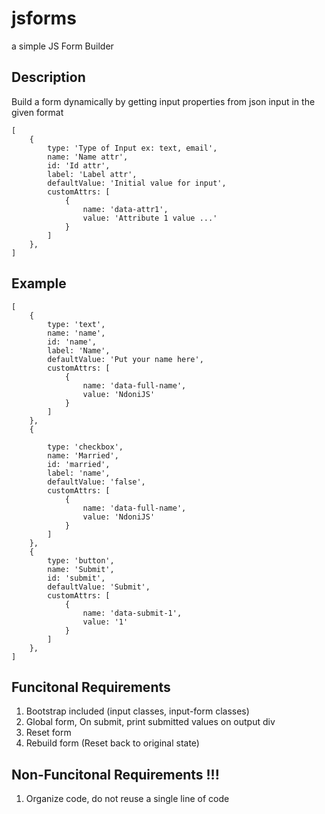 # jsforms

a simple JS Form Builder

## Description

Build a form dynamically by getting input properties from json input in the given format

```
[
    {
        type: 'Type of Input ex: text, email',
        name: 'Name attr',
        id: 'Id attr',
        label: 'Label attr',
        defaultValue: 'Initial value for input',
        customAttrs: [
            {
                name: 'data-attr1',
                value: 'Attribute 1 value ...'
            }    
        ]
    },
]
```

## Example

```
[
    {
        type: 'text',
        name: 'name',
        id: 'name',
        label: 'Name',
        defaultValue: 'Put your name here',
        customAttrs: [
            {
                name: 'data-full-name',
                value: 'NdoniJS'
            }
        ]
    },
    {

        type: 'checkbox',
        name: 'Married',
        id: 'married',
        label: 'name',
        defaultValue: 'false',
        customAttrs: [
            {
                name: 'data-full-name',
                value: 'NdoniJS'
            }
        ]
    },
    {
        type: 'button',
        name: 'Submit',
        id: 'submit',
        defaultValue: 'Submit',
        customAttrs: [
            {
                name: 'data-submit-1',
                value: '1'
            }
        ]
    },
]
```

## Funcitonal Requirements

1. Bootstrap included (input classes, input-form classes)
2. Global form, On submit, print submitted values on output div
3. Reset form
4. Rebuild form (Reset back to original state)

## Non-Funcitonal Requirements !!!

1. Organize code, do not reuse a single line of code